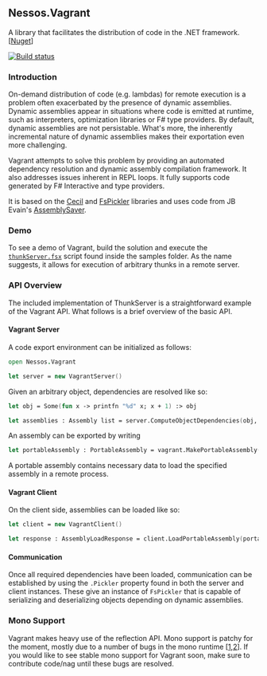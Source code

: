 ## Nessos.Vagrant

A library that facilitates the distribution of code in the .NET framework. [[Nuget](http://www.nuget.org/packages/Vagrant/)]

[![Build status](https://ci.appveyor.com/api/projects/status/wqhmeo9bgipg92ew)](https://ci.appveyor.com/project/nessos/vagrant)

### Introduction

On-demand distribution of code (e.g. lambdas) for remote execution is a problem
often exacerbated by the presence of dynamic assemblies. Dynamic assemblies 
appear in situations where code is emitted at runtime, such as interpreters,
optimization libraries or F# type providers. By default, dynamic assemblies
are not persistable. What's more, the inherently incremental nature of dynamic
assemblies makes their exportation even more challenging.

Vagrant attempts to solve this problem by providing an automated dependency resolution
and dynamic assembly compilation framework. It also addresses issues inherent
in REPL loops. It fully supports code generated by F# Interactive and type providers.

It is based on the [Cecil](https://github.com/jbevain/cecil) and [FsPickler](https://github.com/nessos/FsPickler) libraries and uses code from JB Evain's
[AssemblySaver](https://github.com/jbevain/mono.reflection/blob/assembly-saver/Mono.Reflection/AssemblySaver.cs).

### Demo

To see a demo of Vagrant, build the solution and execute the
[`thunkServer.fsx`](https://github.com/nessos/Vagrant/blob/master/tests/Vagrant.Tests/thunkServer.fsx) 
script found inside the samples folder. As the name suggests, it allows for execution of 
arbitrary thunks in a remote server.

### API Overview

The included implementation of ThunkServer is a straightforward example of the Vagrant API.
What follows is a brief overview of the basic API.

#### Vagrant Server

A code export environment can be initialized as follows:
```fsharp
open Nessos.Vagrant

let server = new VagrantServer()
```
Given an arbitrary object, dependencies are resolved like so:
```fsharp
let obj = Some(fun x -> printfn "%d" x; x + 1) :> obj

let assemblies : Assembly list = server.ComputeObjectDependencies(obj, permitCompilation = true)
```
An assembly can be exported by writing
```fsharp
let portableAssembly : PortableAssembly = vagrant.MakePortableAssembly(assembly, includeAssemblyImage = true)
```
A portable assembly contains necessary data to load the specified assembly in a remote process.

#### Vagrant Client

On the client side, assemblies can be loaded like so:
```fsharp
let client = new VagrantClient()

let response : AssemblyLoadResponse = client.LoadPortableAssembly(portableAssembly)
```

#### Communication

Once all required dependencies have been loaded, communication can be 
established by using the ``.Pickler`` property found in both the server
and client instances. These give an instance of ``FsPickler`` that is
capable of serializing and deserializing objects depending on dynamic assemblies.

### Mono Support

Vagrant makes heavy use of the reflection API. Mono support is patchy for the moment, 
mostly due to a number of bugs in the mono runtime 
[[1](https://bugzilla.xamarin.com/show_bug.cgi?id=19045),[2](https://bugzilla.xamarin.com/show_bug.cgi?id=19039)].
If you would like to see stable mono support for Vagrant soon, 
make sure to contribute code/nag until these bugs are resolved.
